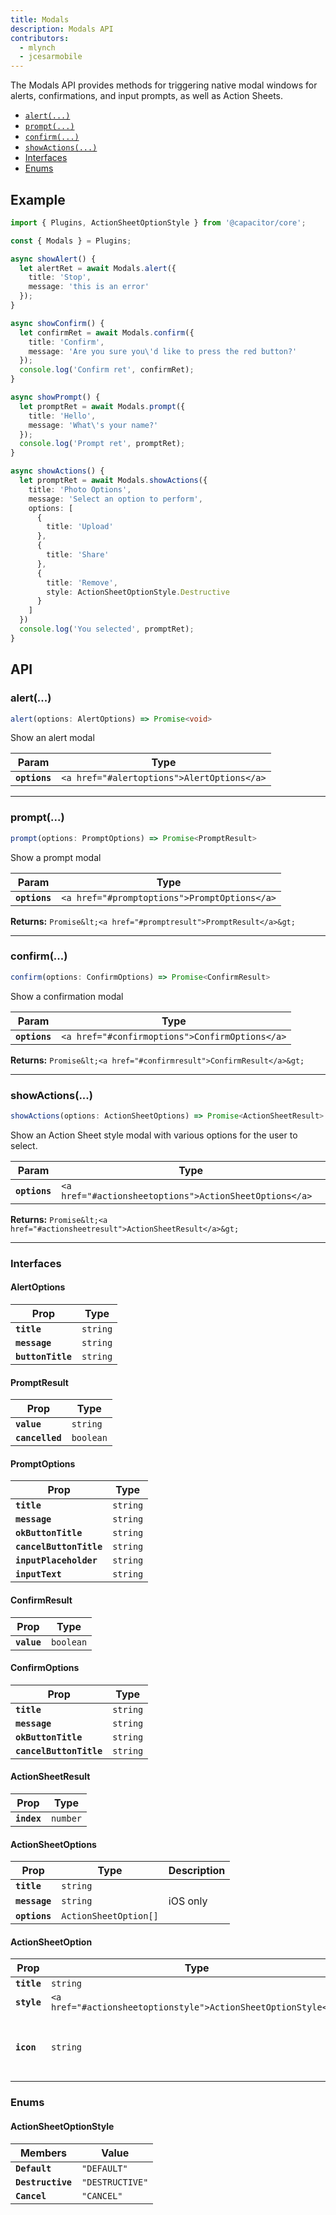 ```yaml
---
title: Modals
description: Modals API
contributors:
  - mlynch
  - jcesarmobile
---
```


<plugin-platforms platforms="pwa,ios,android"></plugin-platforms>

The Modals API provides methods for triggering native modal windows for alerts, confirmations, and input prompts, as
well as Action Sheets.

- [`alert(...)`](#alert)
- [`prompt(...)`](#prompt)
- [`confirm(...)`](#confirm)
- [`showActions(...)`](#showactions)
- [Interfaces](#interfaces)
- [Enums](#enums)

## Example

```typescript
import { Plugins, ActionSheetOptionStyle } from '@capacitor/core';

const { Modals } = Plugins;

async showAlert() {
  let alertRet = await Modals.alert({
    title: 'Stop',
    message: 'this is an error'
  });
}

async showConfirm() {
  let confirmRet = await Modals.confirm({
    title: 'Confirm',
    message: 'Are you sure you\'d like to press the red button?'
  });
  console.log('Confirm ret', confirmRet);
}

async showPrompt() {
  let promptRet = await Modals.prompt({
    title: 'Hello',
    message: 'What\'s your name?'
  });
  console.log('Prompt ret', promptRet);
}

async showActions() {
  let promptRet = await Modals.showActions({
    title: 'Photo Options',
    message: 'Select an option to perform',
    options: [
      {
        title: 'Upload'
      },
      {
        title: 'Share'
      },
      {
        title: 'Remove',
        style: ActionSheetOptionStyle.Destructive
      }
    ]
  })
  console.log('You selected', promptRet);
}
```

## API

### alert(...)

```typescript
alert(options: AlertOptions) => Promise<void>
```

Show an alert modal

| Param         | Type                                                  |
| ------------- | ----------------------------------------------------- |
| **`options`** | `<a href="#alertoptions">AlertOptions</a>` |

---

### prompt(...)

```typescript
prompt(options: PromptOptions) => Promise<PromptResult>
```

Show a prompt modal

| Param         | Type                                                    |
| ------------- | ------------------------------------------------------- |
| **`options`** | `<a href="#promptoptions">PromptOptions</a>` |

**Returns:** `Promise&lt;<a href="#promptresult">PromptResult</a>&gt;`

---

### confirm(...)

```typescript
confirm(options: ConfirmOptions) => Promise<ConfirmResult>
```

Show a confirmation modal

| Param         | Type                                                      |
| ------------- | --------------------------------------------------------- |
| **`options`** | `<a href="#confirmoptions">ConfirmOptions</a>` |

**Returns:** `Promise&lt;<a href="#confirmresult">ConfirmResult</a>&gt;`

---

### showActions(...)

```typescript
showActions(options: ActionSheetOptions) => Promise<ActionSheetResult>
```

Show an Action Sheet style modal with various options for the user
to select.

| Param         | Type                                                              |
| ------------- | ----------------------------------------------------------------- |
| **`options`** | `<a href="#actionsheetoptions">ActionSheetOptions</a>` |

**Returns:** `Promise&lt;<a href="#actionsheetresult">ActionSheetResult</a>&gt;`

---

### Interfaces

#### AlertOptions

| Prop              | Type                |
| ----------------- | ------------------- |
| **`title`**       | `string` |
| **`message`**     | `string` |
| **`buttonTitle`** | `string` |

#### PromptResult

| Prop            | Type                 |
| --------------- | -------------------- |
| **`value`**     | `string`  |
| **`cancelled`** | `boolean` |

#### PromptOptions

| Prop                    | Type                |
| ----------------------- | ------------------- |
| **`title`**             | `string` |
| **`message`**           | `string` |
| **`okButtonTitle`**     | `string` |
| **`cancelButtonTitle`** | `string` |
| **`inputPlaceholder`**  | `string` |
| **`inputText`**         | `string` |

#### ConfirmResult

| Prop        | Type                 |
| ----------- | -------------------- |
| **`value`** | `boolean` |

#### ConfirmOptions

| Prop                    | Type                |
| ----------------------- | ------------------- |
| **`title`**             | `string` |
| **`message`**           | `string` |
| **`okButtonTitle`**     | `string` |
| **`cancelButtonTitle`** | `string` |

#### ActionSheetResult

| Prop        | Type                |
| ----------- | ------------------- |
| **`index`** | `number` |

#### ActionSheetOptions

| Prop          | Type                             | Description |
| ------------- | -------------------------------- | ----------- |
| **`title`**   | `string`              |             |
| **`message`** | `string`              | iOS only    |
| **`options`** | `ActionSheetOption[]` |             |

#### ActionSheetOption

| Prop        | Type                                                                      | Description                              |
| ----------- | ------------------------------------------------------------------------- | ---------------------------------------- |
| **`title`** | `string`                                                       |                                          |
| **`style`** | `<a href="#actionsheetoptionstyle">ActionSheetOptionStyle</a>` |                                          |
| **`icon`**  | `string`                                                       | Icon for web (ionicon naming convention) |

### Enums

#### ActionSheetOptionStyle

| Members           | Value                      |
| ----------------- | -------------------------- |
| **`Default`**     | `"DEFAULT"`     |
| **`Destructive`** | `"DESTRUCTIVE"` |
| **`Cancel`**      | `"CANCEL"`      |
